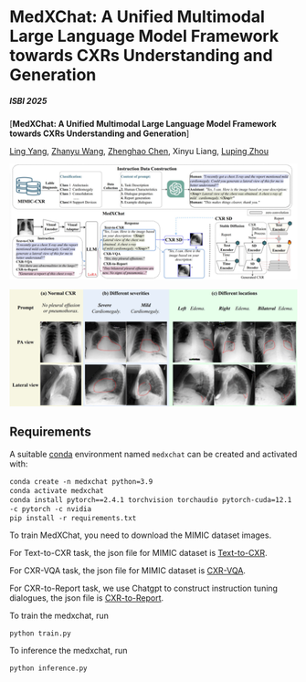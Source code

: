 # MedXChat: A Unified Multimodal Large Language Model Framework towards CXRs Understanding and Generation
##### ISBI 2025

[**MedXChat: A Unified Multimodal Large Language Model Framework towards CXRs Understanding and Generation**]

[Ling Yang](https://scholar.google.com/citations?user=0x4eX9cAAAAJ&hl=zh-CN),
[Zhanyu Wang](https://scholar.google.com/citations?hl=zh-CN&user=maeFb38AAAAJ),
[Zhenghao Chen](https://scholar.google.com/citations?hl=zh-CN&user=BThVCu8AAAAJ),
Xinyu Liang,
[Luping Zhou](https://scholar.google.com/citations?user=BThVCu8AAAAJ&hl=zh-CN&oi=ao)<br/>


![teaser](assets/medxchat.png)

![teaser](assets/results.png)

## Requirements
A suitable [conda](https://conda.io/) environment named `medxchat` can be created
and activated with:

```
conda create -n medxchat python=3.9
conda activate medxchat
conda install pytorch==2.4.1 torchvision torchaudio pytorch-cuda=12.1 -c pytorch -c nvidia
pip install -r requirements.txt
```

To train MedXChat, you need to download the MIMIC dataset images.

For Text-to-CXR task, the json file for MIMIC dataset is [Text-to-CXR](https://drive.google.com/file/d/12LUDdJW8_R0usXVe8EQvgCvhplje9LgH/view?usp=drive_link).

For CXR-VQA task, the json file for MIMIC dataset is [CXR-VQA](https://drive.google.com/file/d/1wh8Gi1M6AV1lH37Dnq-rAquORdg5YGCR/view?usp=drive_link).

For CXR-to-Report task, we use Chatgpt to construct instruction tuning dialogues, the json file is [CXR-to-Report](https://drive.google.com/file/d/1ZRFARG_H5odDyO0jWJNXh1x7QZ6w4QFO/view?usp=drive_link).




To train the medxchat, run
```
python train.py
```

To inference the medxchat, run
```
python inference.py
```
